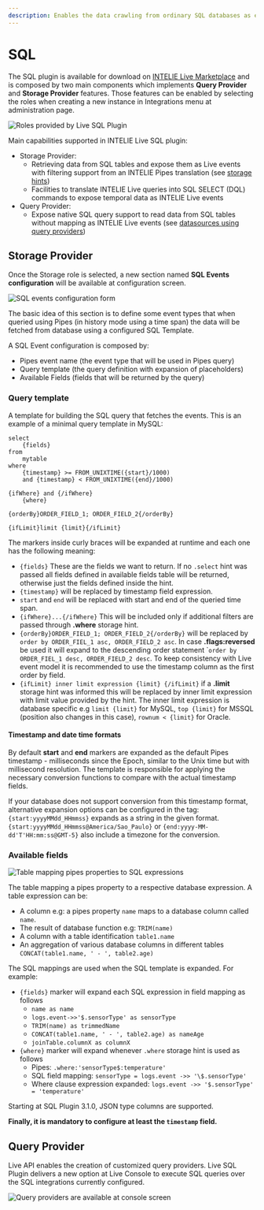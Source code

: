 ```yaml
---
description: Enables the data crawling from ordinary SQL databases as events
---
```


# SQL

The SQL plugin is available for download on [INTELIE Live Marketplace](https://marketplace.intelie.com/artifact/plugin-sql) and is composed by two main components which implements **Query Provider** and **Storage Provider** features. Those features can be enabled by selecting the roles when creating a new instance in Integrations menu at administration page.

![Roles provided by Live SQL Plugin](<../.gitbook/assets/image (79).png>)

Main capabilities supported in INTELIE Live SQL plugin:
- Storage Provider:
  - Retrieving data from SQL tables and expose them as Live events with filtering support from an INTELIE Pipes translation (see [storage hints](../pipes-queries/storage-hints.md))
  - Facilities to translate INTELIE Live queries into SQL SELECT (DQL) commands to expose temporal data as INTELIE Live events
- Query Provider:
  - Expose native SQL query support to read data from SQL tables without mapping as INTELIE Live events (see [datasources using query providers](../features/datasources))

## Storage Provider

Once the Storage role is selected, a new section named **SQL Events configuration** will be available at configuration screen.

![SQL events configuration form](<../.gitbook/assets/image (111).png>)

The basic idea of this section is to define some event types that when queried using Pipes (in history mode using a time span) the data will be fetched from database using a configured SQL Template.

A SQL Event configuration is composed by:

* Pipes event name (the event type that will be used in Pipes query)
* Query template (the query definition with expansion of placeholders)
* Available Fields (fields that will be returned by the query)

### Query template

A template for building the SQL query that fetches the events. This is an example of a minimal query template in MySQL:

```
select 
    {fields} 
from 
    mytable 
where 
    {timestamp} >= FROM_UNIXTIME({start}/1000) 
    and {timestamp} < FROM_UNIXTIME({end}/1000) 

{ifWhere} and {/ifWhere} 
    {where}

{orderBy}ORDER_FIELD_1; ORDER_FIELD_2{/orderBy}
    
{ifLimit}limit {limit}{/ifLimit}
```

The markers inside curly braces will be expanded at runtime and each one has the following meaning:

* `{fields}` These are the fields we want to return. If no `.select` hint was passed all fields defined in available fields table will be returned, otherwise just the fields defined inside the hint.
* `{timestamp}` will be replaced by timestamp field expression.
* `start` and `end` will be replaced with start and end of the queried time span.
* `{ifWhere}...{/ifWhere}` This will be included only if additional filters are passed through **.where** storage hint.
* `{orderBy}ORDER_FIELD_1; ORDER_FIELD_2{/orderBy}` will be replaced by `order by ORDER_FIEL_1 asc, ORDER_FIELD_2 asc`. In case **.flags:reversed** be used it will expand to the descending order statement \``order by ORDER_FIEL_1 desc, ORDER_FIELD_2 desc`. To keep consistency with Live event model it is recommended to use the timestamp column as the first order by field.
* `{ifLimit} inner limit expression {limit} {/ifLimit}` if a **.limit** storage hint was informed this will be replaced by inner limit expression with limit value provided by the hint. The inner limit expression is database specific e.g `limit {limit}` for MySQL, `top {limit}` for MSSQL (position also changes in this case), `rownum < {limit}` for Oracle.

#### Timestamp and date time formats

By default **start** and **end** markers are expanded as the default Pipes timestamp - milliseconds since the Epoch, similar to the Unix time but with millisecond resolution. The template is responsible for applying the necessary conversion functions to compare with the actual timestamp fields.

If your database does not support conversion from this timestamp format, alternative expansion options can be configured in the tag: `{start:yyyyMMdd_HHmmss}` expands as a string in the given format. `{start:yyyyMMdd_HHmmss@America/Sao_Paulo}` or `{end:yyyy-MM-dd'T'HH:mm:ss@GMT-5}` also include a timezone for the conversion.

### Available fields

![Table mapping pipes properties to SQL expressions](<../.gitbook/assets/image (115).png>)

The table mapping a pipes property to a respective database expression. A table expression can be:

* A column e.g: a pipes property `name` maps to a database column called `name`.
* The result of database function e.g: `TRIM(name)`
* A column with a table identification `table1.name`
* An aggregation of various database columns in different tables `CONCAT(table1.name, ' - ', table2.age)`

The SQL mappings are used when the SQL template is expanded. For example:

* `{fields}` marker will expand each SQL expression in field mapping as follows
  * `name as name`
  * `logs.event->>'$.sensorType' as sensorType`
  * `TRIM(name) as trimmedName`
  * `CONCAT(table1.name, ' - ', table2.age) as nameAge`
  * `joinTable.columnX as columnX`
* `{where}` marker will expand whenever `.where` storage hint is used as follows
  * Pipes: `.where:'sensorType$:temperature'`&#x20;
  * SQL field mapping: `sensorType = logs.event ->> '\$.sensorType'`&#x20;
  * Where clause expression expanded: `logs.event ->> '$.sensorType' = 'temperature'`

Starting at SQL Plugin 3.1.0, JSON type columns are supported.

**Finally, it is mandatory to configure at least the `timestamp` field.**

## Query Provider

Live API enables the creation of customized query providers. Live SQL Plugin delivers a new option at Live Console to execute SQL queries over the SQL integrations currently configured.

![Query providers are available at console screen](<../.gitbook/assets/image (90).png>)
